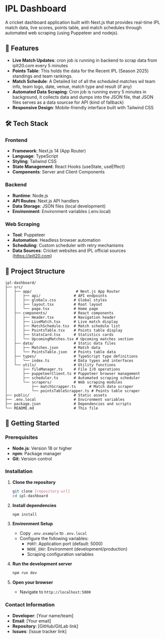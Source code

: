 # IPL Dashboard

A cricket dashboard application built with Next.js that provides real-time IPL match data, live scores, points table, and match schedules through automated web scraping (using Puppeteer and nodejs).

## 🚀 Features

- **Live Match Updates**: cron job is running in backend to scrap data from iplt20.com every 5 minutes
- **Points Table**: This holds the data for the Recent IPL (Season 2025) standings and team rankings.
- **Match Schedule**: A Detailed list of all the scheduled matches wil team info, team logo, date, venue, match type and result (if any)
- **Automated Data Scraping**: Cron job is running every 5 minutes in background, it collects data and dumps into the JSON file, that JSON files serves as a data sourcse for API (kind of fallback)
- **Responsive Design**: Mobile-friendly interface built with Tailwind CSS

## 🛠️ Tech Stack

### Frontend

- **Framework**: Next.js 14 (App Router)
- **Language**: TypeScript
- **Styling**: Tailwind CSS
- **State Management**: React Hooks (useState, useEffect)
- **Components**: Server and Client Components

### Backend

- **Runtime**: Node.js
- **API Routes**: Next.js API handlers
- **Data Storage**: JSON files (local development)
- **Environment**: Environment variables (.env.local)

### Web Scraping

- **Tool**: Puppeteer
- **Automation**: Headless browser automation
- **Scheduling**: Custom scheduler with retry mechanisms
- **Data Sources**: Cricket websites and IPL official sources (https://iplt20.com)

## 📁 Project Structure

```
ipl-dashboard/
├── src/
│   ├── app/                    # Next.js App Router
│   │   ├── api/               # API endpoints
│   │   ├── globals.css        # Global styles
│   │   ├── layout.tsx         # Root layout
│   │   └── page.tsx           # Home page
│   ├── components/            # React components
│   │   ├── Header.tsx         # Navigation header
│   │   ├── LiveMatch.tsx      # Live match display
│   │   ├── MatchSchedule.tsx  # Match schedule list
│   │   ├── PointsTable.tsx    # Points table display
│   │   ├── StatsCard.tsx      # Statistics cards
│   │   └── UpcomingMatches.tsx # Upcoming matches section
│   ├── data/                  # Static data files
│   │   ├── Matches.json       # Match data
│   │   └── PointsTable.json   # Points table data
│   ├── types/                 # TypeScript type definitions
│   │   └── index.ts           # Data types and interfaces
│   └── utils/                 # Utility functions
│       ├── fileManager.ts     # File I/O operations
│       ├── puppeteerClient.ts # Puppeteer browser management
│       ├── scheduler.ts       # Automated scraping scheduler
│       └── scrapers/          # Web scraping modules
│           ├── matchScrapper.ts      # Match data scraper
│           └── pointsTableScrapper.ts # Points table scraper
├── public/                    # Static assets
├── .env.local                 # Environment variables
├── package.json               # Dependencies and scripts
└── README.md                  # This file
```

## 🚀 Getting Started

### Prerequisites

- **Node.js**: Version 18 or higher
- **npm**: Package manager
- **Git**: Version control

### Installation

1. **Clone the repository**

   ```bash
   git clone [repository-url]
   cd ipl-dashboard
   ```

2. **Install dependencies**

   ```bash
   npm install
   ```

3. **Environment Setup**

   - Copy `.env.example` to `.env.local`
   - Configure the following variables:
     - `PORT`: Application port (default: 5000)
     - `NODE_ENV`: Environment (development/production)
     - Scraping configuration variables

4. **Run the development server**

   ```bash
   npm run dev
   ```

5. **Open your browser**
   - Navigate to `http://localhost:5000`

### Contact Information

- **Developer**: [Your name/team]
- **Email**: [Your email]
- **Repository**: [GitHub/GitLab link]
- **Issues**: [Issue tracker link]
